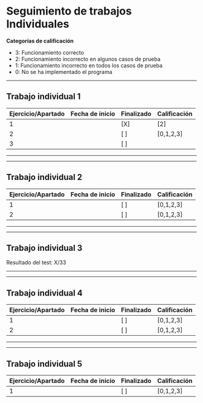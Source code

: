 
# Seguimiento de trabajos Individuales


**Categorías de calificación**
- 3: Funcionamiento correcto
- 2: Funcionamiento incorrecto en algunos casos de prueba
- 1: Funcionamiento incorrecto en todos los casos de prueba
- 0: No se ha implementado el programa


____________
## Trabajo individual 1

| Ejercicio/Apartado   |  Fecha de inicio |Finalizado|Calificación |
| ----------- | ---------------- |--------- |-------------|
| 1           |                  | [X]      |[2]          |
| 2           |                  | [ ]      |[0,1,2,3] 
| 3           |                  | [ ]      |
________________

____________
## Trabajo individual 2

| Ejercicio/Apartado   |  Fecha de inicio |Finalizado|Calificación |
| ----------- | ---------------- |--------- |-------------|
| 1           |                  | [ ]      |[0,1,2,3]         |
| 2           |                  | [ ]      |[0,1,2,3] |
________________
____________
## Trabajo individual 3

Resultado del test:  X/33

_________

____________
## Trabajo individual 4

| Ejercicio/Apartado   |  Fecha de inicio |Finalizado|Calificación |
| ----------- | ---------------- |--------- |-------------|
| 1           |                  | [ ]      |[0,1,2,3]         |
| 2           |                  | [ ]      |[0,1,2,3] |
________________

_______________
## Trabajo individual 5

| Ejercicio/Apartado   |  Fecha de inicio |Finalizado|Calificación |
| ----------- | ---------------- |--------- |-------------|
| 1           |                  | [ ]      |[0,1,2,3]         |

